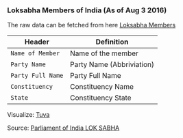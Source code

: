 ### Loksabha Members of India (As of Aug 3 2016)

The raw data can be fetched from here [Loksabha Members](http://164.100.47.192/Loksabha/Members/AlphabeticalList.aspx)

Header | Definition
---|---------
`Name of Member` | Name of the member
`Party Name` | Party Name (Abbriviation)
`Party Full Name` | Party Full Name
`Constituency` | Constituency Name
`State` | Constituency State

Visualize: [Tuva](https://tuvalabs.com/jpatel3/datasets/ea52219a5b6247fcb280be5f60123b22/)

Source: [Parliament of India
LOK SABHA](http://164.100.47.192/Loksabha/Members/AlphabeticalList.aspx)
